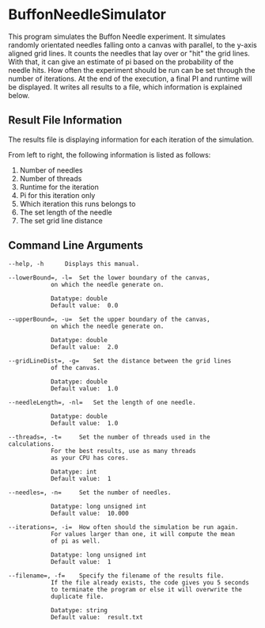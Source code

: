 # BuffonNeedleSimulator

This program simulates the Buffon Needle experiment.
It simulates randomly orientated needles falling onto a canvas
with parallel, to the y-axis aligned grid lines.
It counts the needles that lay over or "hit" the grid lines.
With that, it can give an estimate of pi based on the probability
of the needle hits.
How often the experiment should be run can be set through the number
of iterations.
At the end of the execution, a final PI and runtime will be displayed.
It writes all results to a file, which information is explained below.

## Result File Information

The results file is displaying information for
each iteration of the simulation.

From left to right, the following information is listed as follows:
 1. Number of needles
 2. Number of threads
 3. Runtime for the iteration
 4. Pi for this iteration only
 5. Which iteration this runs belongs to
 6. The set length of the needle
 7. The set grid line distance
 
 ## Command Line Arguments
 
 
	--help, -h		Displays this manual.
	
	--lowerBound=, -l=	Set the lower boundary of the canvas,
				on which the needle generate on.
						
				Datatype: double
				Default value:	0.0
	
	--upperBound=, -u=	Set the upper boundary of the canvas,
				on which the needle generate on.
					
				Datatype: double
				Default value:	2.0
						
	--gridLineDist=, -g=	Set the distance between the grid lines
				of the canvas.
					
				Datatype: double
				Default value:	1.0
						
	--needleLength=, -nl=	Set the length of one needle.

				Datatype: double
				Default value:	1.0
	
	--threads=, -t=		Set the number of threads used in the calculations.
				For the best results, use as many threads
				as your CPU has cores.
						
				Datatype: int
				Default value:	1
							
	--needles=, -n=		Set the number of needles.
	
				Datatype: long unsigned int
				Default value:	10.000
							
	--iterations=, -i=	How often should the simulation be run again.
				For values larger than one, it will compute the mean
				of pi as well.
				
				Datatype: long unsigned int
				Default value:	1
							
	--filename=, -f=	Specify the filename of the results file.
				If the file already exists, the code gives you 5 seconds
				to terminate the program or else it will overwrite the
				duplicate file.

				Datatype: string
				Default value:	result.txt
							
